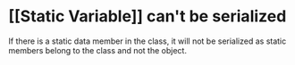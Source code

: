 # [[Static Variable]] can't be serialized

If there is a static data member in the class, it will not be serialized as static members belong to the class and not the object.
